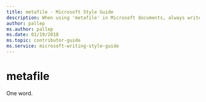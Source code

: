 ```yaml
---
title: metafile - Microsoft Style Guide
description: When using 'metafile' in Microsoft documents, always write it as one word.
author: pallep
ms.author: pallep
ms.date: 01/19/2018
ms.topic: contributor-guide
ms.service: microsoft-writing-style-guide
---
```


# metafile

One word.
